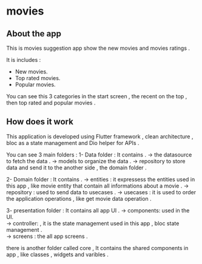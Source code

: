 # movies

## About the app
This is movies suggestion app show the new movies and movies ratings .

It is includes : 
- New movies.
- Top rated movies.
- Popular movies.

You can see this 3 categories in the start screen , the recent on the top , then top rated and popular movies . 

## How does it work 
This application is developed using Flutter framework , clean architecture , bloc as a state management and Dio helper for APIs . 

You can see 3 main folders : 
1- Data folder : 
  It contains .
  -> the datasource to fetch the data .
  -> models to organize the data .
  -> repository to store data and send it to the another side , the domain folder . 

2- Domain folder : 
  It contains .
  -> entities : it expressess the entities used in this app , like movie entity that contain all informations about a movie .
  -> repository : used to send data to usecases .
  -> usecases : it is used to order the application operations , like get movie data operation .

3- presentation folder : 
  It contains all app UI .
  -> components: used in the UI.   
  -> controller: , it is the state management used in this app , bloc state management .   
  -> screens : the all app screens . 

there is another folder called core , It contains the shared components in app , like classes , widgets and varibles .  
  
